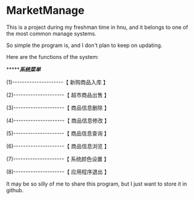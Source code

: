MarketManage
============

This is a project during my freshman time in hnu, and it belongs to one of the most common manage systems.

So simple the program is, and I don't plan to keep on updating.

Here are the functions of the system:


 ****************************系统菜单***********************

 (1)---------------------【           新购商品入库         】

 (2)---------------------【           超市商品出售         】

 (3)---------------------【           商品信息删除         】

 (4)---------------------【           商品信息修改         】

 (5)---------------------【           商品信息查询         】

 (6)---------------------【           商品信息浏览         】

 (7)---------------------【           系统颜色设置         】

 (8)---------------------【           应用程序退出         】
 
 
 It may be so silly of me to share this program, but I just want to store it in github.

